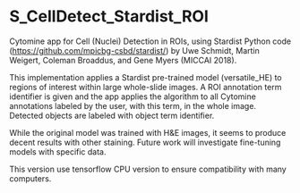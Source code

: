 # S_CellDetect_Stardist_ROI
Cytomine app for Cell (Nuclei) Detection in ROIs, using Stardist Python code (https://github.com/mpicbg-csbd/stardist/)
by Uwe Schmidt, Martin Weigert, Coleman Broaddus, and Gene Myers (MICCAI 2018).

This implementation applies a Stardist pre-trained model (versatile_HE) to regions of interest within large whole-slide images. A ROI annotation term identifier is given and the app applies the algorithm to all Cytomine annotations labeled by the user, with this term, in the whole image. Detected objects are labeled with object term identifier.

While the original model was trained with H&E images, it seems to produce decent results with other staining. Future work will investigate fine-tuning models with specific data.

This version use tensorflow CPU version to ensure compatibility with many computers.
